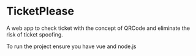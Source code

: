 # TicketPlease

A web app to check ticket with the concept of QRCode and eliminate the risk of ticket spoofing.

To run the project ensure you have vue and node.js
